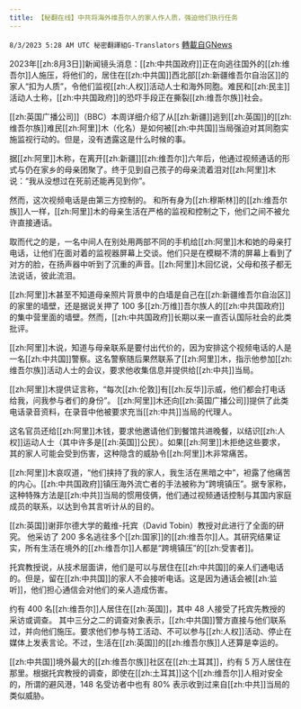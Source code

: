 ```yaml
---
title: 【秘翻在线】中共将海外维吾尔人的家人作人质，强迫他们执行任务
---
```

`8/3/2023 5:28 AM UTC 秘密翻譯組G-Translators` [轉載自GNews](https://gnews.org/articles/1515279)

2023年[[zh:8月3日]]新闻镜头消息：[[zh:中共国政府]]正在向逃往国外的[[zh:维吾尔]]人施压，将他们的，居住在[[zh:中共国]]西北部[[zh:新疆维吾尔自治区]]的家人“扣为人质”，令他们监视[[zh:人权]]活动人士和海外同胞。难民和[[zh:民主]]活动人士称，[[zh:中共国政府]]的恐吓手段正在撕裂[[zh:维吾尔族]]社会。

[[zh:英国广播公司]]（BBC）本周详细介绍了从[[zh:新疆]]逃到[[zh:英国]]的[[zh:维吾尔族]]难民[[zh:阿里]]木（化名）是如何被[[zh:中共国]]当局强迫对其同胞实施监视行动的。但是，没有透露这是什么时候的事。

据[[zh:阿里]]木称，在离开[[zh:新疆]][[zh:维吾尔]]六年后，他通过视频通话的形式与仍在家乡的母亲团聚了。终于见到自己孩子的母亲流着泪对[[zh:阿里]]木说：“我从没想过在死前还能再见到你”。

然而，这次视频电话是由第三方控制的。 和所有身为[[zh:穆斯林]]的[[zh:维吾尔族]]人一样，[[zh:阿里]]木的母亲生活在严格的监视和控制之下，他们之间不被允许直接通话。

取而代之的是，一名中间人在别处用两部不同的手机给[[zh:阿里]]木和她的母亲打电话，让他们在面对着的监视器屏幕上交谈。他们只是在模糊不清的屏幕上看到了对方的脸，在扬声器中听到了沉重的声音。[[zh:阿里]]木回忆说，父母和孩子都无法说话，彼此流泪。

[[zh:阿里]]木甚至不知道母亲照片背景中的白墙是自己在[[zh:新疆维吾尔自治区]]的家里的墙壁，还是据说关押了 100 多[[zh:万维]]吾尔族人的[[zh:中共国政府]]的集中营里面的墙壁。然而，[[zh:中共国政府]]长期以来一直否认国际社会的此类批评。

[[zh:阿里]]木说，知道与母亲联系是要付出代价的，因为安排这个视频电话的人是一名[[zh:中共国]]警察。这名警察随后果然联系了[[zh:阿里]]木，指示他参加[[zh:维吾尔族]]活动人士的会议，要求他收集信息并提供给[[zh:中共]]当局。

[[zh:阿里]]木提供证言称，“每次[[zh:伦敦]]有[[zh:反华]]示威，他们都会打电话给我，问我参与者们的身份”。 [[zh:阿里]]木还向[[zh:英国广播公司]]提供了此类电话录音资料，在录音中他被要求充当[[zh:中共]]当局的代理人。

这名官员还给[[zh:阿里]]木钱，要求他邀请他们到餐馆共进晚餐，以结识[[zh:人权]]运动人士（其中许多是[[zh:英国]]公民）。如果[[zh:阿里]]木拒绝这些要求，其的家人可能会受到伤害，这种隐含的威胁令[[zh:阿里]]木非常痛苦。

[[zh:阿里]]木哀叹道，“他们挟持了我的家人，我生活在黑暗之中”，袒露了他痛苦的内心。[[zh:中共国政府]]镇压海外流亡者的手法被称为“跨境镇压”。据专家称，这种特殊方法是[[zh:中共]]当局的惯用伎俩，他们通过视频通话控制与其国内家庭成员的联系，以达到令其言听计从的目的。

[[zh:英国]]谢菲尔德大学的戴维\-托宾（David Tobin）教授对此进行了全面的研究。 他采访了 200 多名逃往多个[[zh:国家]]的[[zh:维吾尔]]人。其研究结果证实，所有生活在境外的[[zh:维吾尔]]人都是“跨境镇压”的[[zh:受害者]]。

托宾教授说，从技术层面讲，他们是可以与居住在[[zh:中共国]]的亲人们通电话的。但是，留在[[zh:中共国]]的家人不会接听电话。这是因为通话会被[[zh:监听]]，他们担心通信会对他们的亲人造成伤害。

约有 400 名[[zh:维吾尔]]人居住在[[zh:英国]]，其中 48 人接受了托宾先教授的采访或调查。 其中三分之二的调查对象表示，[[zh:中共国]]警方直接与他们联系过，并向他们施压。要求他们参与特工活动、不可以参与[[zh:人权]]活动、停止在媒体上发表言论。不过，生活在[[zh:英国]]的[[zh:维吾尔族]]人还算是幸运的。

[[zh:中共国]]境外最大的[[zh:维吾尔族]]社区在[[zh:土耳其]]，约有 5 万人居住在那里。根据托宾教授的调查，即使在[[zh:土耳其]]这个[[zh:维吾尔]]人相对安全的，所谓的避风港，148 名受访者中也有 80% 表示收到过来自[[zh:中共]]当局的类似威胁。
